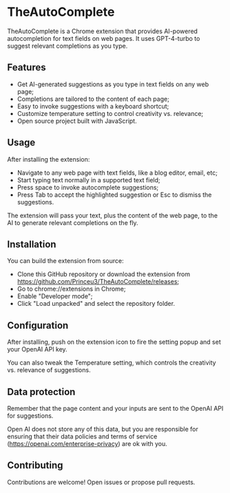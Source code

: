 # TheAutoComplete
TheAutoComplete is a Chrome extension that provides AI-powered autocompletion for text fields on web pages. It uses GPT-4-turbo to suggest relevant completions as you type.

## Features
+ Get AI-generated suggestions as you type in text fields on any web page;
+ Completions are tailored to the content of each page;
+ Easy to invoke suggestions with a keyboard shortcut;
+ Customize temperature setting to control creativity vs. relevance;
+ Open source project built with JavaScript.

## Usage
After installing the extension:
+ Navigate to any web page with text fields, like a blog editor, email, etc;
+ Start typing text normally in a supported text field;
+ Press space to invoke autocomplete suggestions;
+ Press Tab to accept the highlighted suggestion or Esc to dismiss the suggestions.

The extension will pass your text, plus the content of the web page, to the AI to generate relevant completions on the fly.

## Installation

You can build the extension from source:

+ Clone this GitHub repository or download the extension from https://github.com/Princeu3/TheAutoComplete/releases;
+ Go to chrome://extensions in Chrome;
+ Enable "Developer mode";
+ Click "Load unpacked" and select the repository folder.

## Configuration
After installing, push on the extension icon to fire the setting popup and set your OpenAI API key.

You can also tweak the Temperature setting, which controls the creativity vs. relevance of suggestions.

## Data protection
Remember that the page content and your inputs are sent to the OpenAI API for suggestions.

Open AI does not store any of this data, but you are responsible for ensuring that their data policies and terms of service (https://openai.com/enterprise-privacy) are ok with you.

## Contributing
Contributions are welcome! Open issues or propose pull requests.